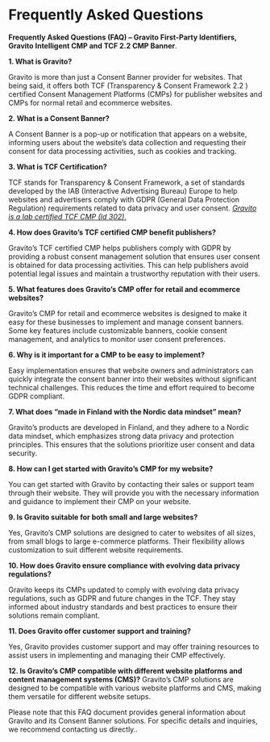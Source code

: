Frequently Asked Questions
==========================

**Frequently Asked Questions (FAQ) – Gravito First-Party Identifiers, Gravito Intelligent CMP and TCF 2.2 CMP Banner**.

**1\. What is Gravito?**

Gravito is more than just a Consent Banner provider for websites. That being said, it offers both TCF (Transparency & Consent Framework 2.2 ) certified Consent Management Platforms (CMPs) for publisher websites and CMPs for normal retail and ecommerce websites.

**2\. What is a Consent Banner?**

A Consent Banner is a pop-up or notification that appears on a website, informing users about the website’s data collection and requesting their consent for data processing activities, such as cookies and tracking.

**3\. What is TCF Certification?**

TCF stands for Transparency & Consent Framework, a set of standards developed by the IAB (Interactive Advertising Bureau) Europe to help websites and advertisers comply with GDPR (General Data Protection Regulation) requirements related to data privacy and user consent. [_Gravito is a Iab certified TCF CMP (Id 302)._](https://iabeurope.eu/cmp-list/)

**4\. How does Gravito’s TCF certified CMP benefit publishers?**

Gravito’s TCF certified CMP helps publishers comply with GDPR by providing a robust consent management solution that ensures user consent is obtained for data processing activities. This can help publishers avoid potential legal issues and maintain a trustworthy reputation with their users.

**5\. What features does Gravito’s CMP offer for retail and ecommerce websites?**

Gravito’s CMP for retail and ecommerce websites is designed to make it easy for these businesses to implement and manage consent banners. Some key features include customizable banners, cookie consent management, and analytics to monitor user consent preferences.

**6\. Why is it important for a CMP to be easy to implement?**

Easy implementation ensures that website owners and administrators can quickly integrate the consent banner into their websites without significant technical challenges. This reduces the time and effort required to become GDPR compliant.

**7\. What does “made in Finland with the Nordic data mindset” mean?**

Gravito’s products are developed in Finland, and they adhere to a Nordic data mindset, which emphasizes strong data privacy and protection principles. This ensures that the solutions prioritize user consent and data security.

**8\. How can I get started with Gravito’s CMP for my website?**

You can get started with Gravito by contacting their sales or support team through their website. They will provide you with the necessary information and guidance to implement their CMP on your website.

**9\. Is Gravito suitable for both small and large websites?**

Yes, Gravito’s CMP solutions are designed to cater to websites of all sizes, from small blogs to large e-commerce platforms. Their flexibility allows customization to suit different website requirements.

**10\. How does Gravito ensure compliance with evolving data privacy regulations?**

Gravito keeps its CMPs updated to comply with evolving data privacy regulations, such as GDPR and future changes in the TCF. They stay informed about industry standards and best practices to ensure their solutions remain compliant.

**11\. Does Gravito offer customer support and training?**

Yes, Gravito provides customer support and may offer training resources to assist users in implementing and managing their CMP effectively.

**12\. Is Gravito’s CMP compatible with different website platforms and content management systems (CMS)?** Gravito’s CMP solutions are designed to be compatible with various website platforms and CMS, making them versatile for different website setups.

Please note that this FAQ document provides general information about Gravito and its Consent Banner solutions. For specific details and inquiries, we recommend contacting us directly..
